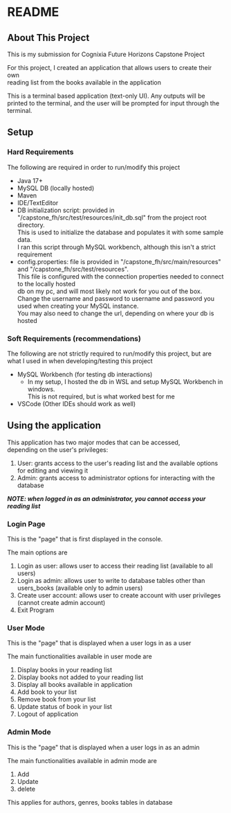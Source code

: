 # README

## About This Project

This is my submission for Cognixia Future Horizons Capstone Project

For this project, I created an application that allows users to create their own  
reading list from the books available in the application

This is a terminal based application (text-only UI). Any outputs will be printed to the terminal, and the user will be prompted for input through the terminal.

## Setup

### Hard Requirements

The following are required in order to run/modify this project

- Java 17+
- MySQL DB (locally hosted)
- Maven
- IDE/TextEditor
- DB initialization script: provided in "/capstone_fh/src/test/resources/init_db.sql" from the project root directory.  
This is used to initialize the database and populates it with some sample data.  
I ran this script through MySQL workbench, although this isn't a strict requirement
- config.properties: file is provided in "/capstone_fh/src/main/resources" and "/capstone_fh/src/test/resources".  
This file is configured with the connection properties needed to connect to the locally hosted  
db on my pc, and will most likely not work for you out of the box.  
Change the username and password to username and password you used when creating your MySQL instance.  
You may also need to change the url, depending on where your db is hosted

### Soft Requirements (recommendations)

The following are not strictly required to run/modify this project, but are what I used in when developing/testing this project

- MySQL Workbench (for testing db interactions)
    - In my setup, I hosted the db in WSL and setup MySQL Workbench in windows.  
    This is not required, but is what worked best for me
- VSCode (Other IDEs should work as well)

## Using the application

This application has two major modes that can be accessed,  
depending on the user's privileges:

1. User:  grants access to the user's reading list and the available options  
for editing and viewing it
2. Admin: grants access to administrator options for interacting with the database

***NOTE: when logged in as an administrator, you cannot access your reading list***

### Login Page

This is the "page" that is first displayed in the console.

The main options are

1. Login as user: allows user to access their reading list (available to all users)
2. Login as admin: allows user to write to database tables other than users_books (available only to admin users)
3. Create user account: allows user to create account with user privileges (cannot create admin account)
4. Exit Program

### User Mode

This is the "page" that is displayed when a user logs in as a user

The main functionalities available in user mode are

1. Display books in your reading list
2. Display books not added to your reading list
3. Display all books available in application
4. Add book to your list
5. Remove book from your list
6. Update status of book in your list
7. Logout of application

### Admin Mode

This is the "page" that is displayed when a user logs in as an admin

The main functionalities available in admin mode are

1. Add
2. Update
3. delete

This applies for authors, genres, books tables in database
